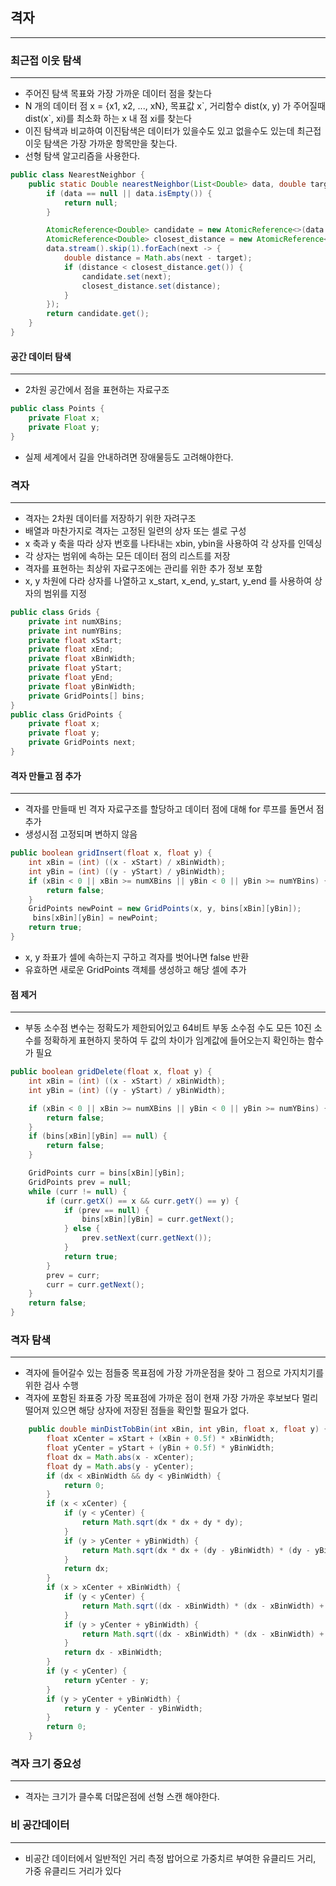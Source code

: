 ## 격자
<hr/>

### 최근접 이웃 탐색
<hr/>

* 주어진 탐색 목표와 가장 가까운 데이터 점을 찾는다
* N 개의 데이터 점 x = {x1, x2, ..., xN}, 목표값 x\`, 거리함수 dist(x, y) 가 주어질때 dist(x\`, xi)를 최소화 하는 x 내 점 xi를 찾는다
* 이진 탐색과 비교하여 이진탐색은 데이터가 있을수도 있고 없을수도 있는데 최근접 이웃 탐색은 가장 가까운 항목만을 찾는다.
* 선형 탐색 알고리즘을 사용한다.
```java
public class NearestNeighbor {
    public static Double nearestNeighbor(List<Double> data, double target) {
        if (data == null || data.isEmpty()) {
            return null;
        }

        AtomicReference<Double> candidate = new AtomicReference<>(data.get(0));
        AtomicReference<Double> closest_distance = new AtomicReference<>(Math.abs(candidate.get() - target));
        data.stream().skip(1).forEach(next -> {
            double distance = Math.abs(next - target);
            if (distance < closest_distance.get()) {
                candidate.set(next);
                closest_distance.set(distance);
            }
        });
        return candidate.get();
    }
} 
```

#### 공간 데이터 탐색
<hr/>

* 2차원 공간에서 점을 표현하는 자료구조
```java
public class Points {
    private Float x;
    private Float y;
}
```
* 실제 세계에서 길을 안내하려면 장애물등도 고려해야한다.

### 격자
<hr/>

* 격자는 2차원 데이터를 저장하기 위한 자려구조
* 배열과 마찬가지로 격자는 고정된 일련의 상자 또는 셀로 구성
* x 축과 y 축을 따라 상자 번호를 나타내는 xbin, ybin을 사용하여 각 상자를 인덱싱
* 각 상자는 범위에 속하는 모든 데이터 점의 리스트를 저장
* 격자를 표현하는 최상위 자료구조에는 관리를 위한 추가 정보 포함
* x, y 차원에 다라 상자를 나열하고 x_start, x_end, y_start, y_end 를 사용하여 상자의 범위를 지정
```java
public class Grids {
    private int numXBins;
    private int numYBins;
    private float xStart;
    private float xEnd;
    private float xBinWidth;
    private float yStart;
    private float yEnd;
    private float yBinWidth;
    private GridPoints[] bins;
}
public class GridPoints {
    private float x;
    private float y;
    private GridPoints next;
}
```

#### 격자 만들고 점 추가
<hr/>

* 격자를 만들때 빈 격자 자료구조를 할당하고 데이터 점에 대해 for 루프를 돌면서 점추가
* 생성시점 고정되며 변하지 않음
```java
public boolean gridInsert(float x, float y) {
    int xBin = (int) ((x - xStart) / xBinWidth);
    int yBin = (int) ((y - yStart) / yBinWidth);
    if (xBin < 0 || xBin >= numXBins || yBin < 0 || yBin >= numYBins) {
        return false;
    }
    GridPoints newPoint = new GridPoints(x, y, bins[xBin][yBin]);
     bins[xBin][yBin] = newPoint;
    return true;
}
```
* x, y 좌표가 셀에 속하는지 구하고 격자를 벗어나면 false 반환
* 유효하면 새로운 GridPoints 객체를 생성하고 해당 셀에 추가

#### 점 제거
<hr/>

* 부동 소수점 변수는 정확도가 제한되어있고 64비트 부동 소수점 수도 모든 10진 소수를 정확하게 표현하지 못하여 두 값의 차이가 임계값에 들어오는지 확인하는 함수가 필요
```java
public boolean gridDelete(float x, float y) {
    int xBin = (int) ((x - xStart) / xBinWidth);
    int yBin = (int) ((y - yStart) / yBinWidth);

    if (xBin < 0 || xBin >= numXBins || yBin < 0 || yBin >= numYBins) {
        return false;
    }
    if (bins[xBin][yBin] == null) {
        return false;
    }

    GridPoints curr = bins[xBin][yBin];
    GridPoints prev = null;
    while (curr != null) {
        if (curr.getX() == x && curr.getY() == y) {
            if (prev == null) {
                bins[xBin][yBin] = curr.getNext();
            } else {
                prev.setNext(curr.getNext());
            }
            return true;
        }
        prev = curr;
        curr = curr.getNext();
    }
    return false;
} 
```

### 격자 탐색
<hr/>

* 격자에 들어갈수 있는 점들중 목표점에 가장 가까운점을 찾아 그 점으로 가지치기를 위한 검사 수행
* 격자에 포함된 좌표중 가장 목표점에 가까운 점이 현재 가장 가까운 후보보다 멀리 떨어져 있으면 해당 상자에 저장된 점들을 확인할 필요가 없다.
```java
    public double minDistTobBin(int xBin, int yBin, float x, float y) {
        float xCenter = xStart + (xBin + 0.5f) * xBinWidth;
        float yCenter = yStart + (yBin + 0.5f) * yBinWidth;
        float dx = Math.abs(x - xCenter);
        float dy = Math.abs(y - yCenter);
        if (dx < xBinWidth && dy < yBinWidth) {
            return 0;
        }
        if (x < xCenter) {
            if (y < yCenter) {
                return Math.sqrt(dx * dx + dy * dy);
            }
            if (y > yCenter + yBinWidth) {
                return Math.sqrt(dx * dx + (dy - yBinWidth) * (dy - yBinWidth));
            }
            return dx;
        }
        if (x > xCenter + xBinWidth) {
            if (y < yCenter) {
                return Math.sqrt((dx - xBinWidth) * (dx - xBinWidth) + dy * dy);
            }
            if (y > yCenter + yBinWidth) {
                return Math.sqrt((dx - xBinWidth) * (dx - xBinWidth) + (dy - yBinWidth) * (dy - yBinWidth));
            }
            return dx - xBinWidth;
        }
        if (y < yCenter) {
            return yCenter - y;
        }
        if (y > yCenter + yBinWidth) {
            return y - yCenter - yBinWidth;
        }
        return 0;
    }
```

### 격자 크기 중요성
<hr/>

* 격자는 크기가 클수록 더많은점에 선형 스캔 해야한다.

### 비 공간데이터
<hr/>

* 비공간 데이터에서 일반적인 거리 측정 밥어으로 가중치르 부여한 유클리드 거리, 가중 유클리드 거리가 있다
